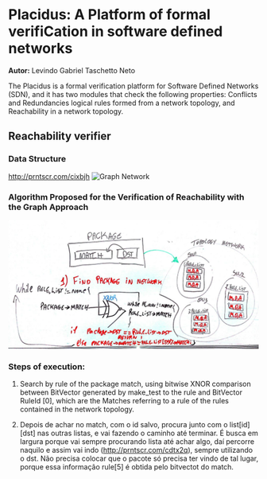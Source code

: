 # Placidus: A Platform of formal verifiCation in software defined networks
__Autor:__ Levindo Gabriel Taschetto Neto

The Placidus is a formal verification platform for Software Defined Networks (SDN), and it has two modules that check the following properties: Conflicts and Redundancies logical rules formed from a network topology, and Reachability in a network topology.

## Reachability verifier 

### Data Structure
http://prntscr.com/cixbjh
![Graph Network](reachNeter/src/main/resources/graph_network.png)

### Algorithm Proposed for the Verification of Reachability with the Graph Approach
![Algorithm proposed for Reachability Graph Verification](reachNeter/src/main/resources/algorithm_reachability_graph.jpg)


### Steps of execution:
1) Search by rule of the package match, using bitwise XNOR comparison between BitVector generated by make_test to the rule and BitVector RuleId [0], which are the Matches referring to a rule of the rules contained in the network topology.

2) Depois de achar no match, com o id salvo, procura junto com o list[id][dst] nas outras listas, e vai fazendo o caminho até terminar. É busca em largura porque vai sempre procurando lista até achar algo, daí percorre naquilo e assim vai indo (http://prntscr.com/cdtx2q), sempre utilizando o dst. Não precisa colocar que o pacote só precisa ter vindo de tal lugar, porque essa informação rule[5] é obtida pelo bitvectot do match.


